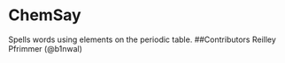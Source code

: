 # ChemSay
Spells words using elements on the periodic table.
##Contributors
Reilley Pfrimmer (@b1nwal)
